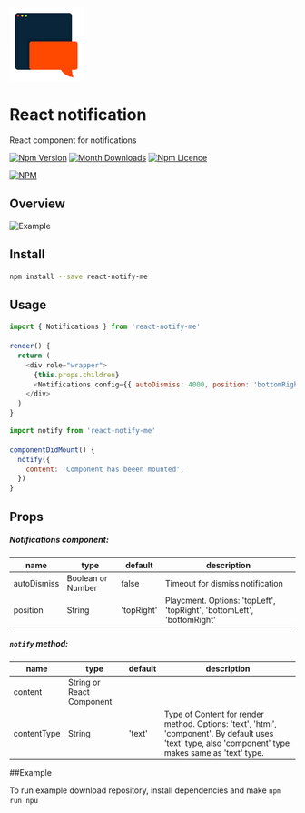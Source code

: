 <p>
  <img src="./images/logo.png" height="130" />
</p>

# React notification

React component for notifications

[![Npm Version](https://badge.fury.io/js/react-notify-me.svg)](https://www.npmjs.com/package/react-notify-me)
[![Month Downloads](https://img.shields.io/npm/dm/react-notify-me.svg)](http://npm-stat.com/charts.html?package=react-notify-me)
[![Npm Licence](https://img.shields.io/npm/l/react-notify-me.svg)](https://www.npmjs.com/package/react-notify-me)

[![NPM](https://nodei.co/npm/react-notify-me.png?downloads=true&downloadRank=true&stars=true)](https://nodei.co/npm/react-notify-me/)


## Overview

![Example](./images/example.gif)


## Install

```bash
npm install --save react-notify-me
```


## Usage

```javascript
import { Notifications } from 'react-notify-me'

render() {
  return (
    <div role="wrapper">
      {this.props.children}
      <Notifications config={{ autoDismiss: 4000, position: 'bottomRight' }} />
    </div>
  )
}
```

```javascript
import notify from 'react-notify-me'

componentDidMount() {
  notify({
    content: 'Component has beeen mounted',
  })
}
```


## Props

##### Notifications component:

name | type | default | description
---- | ---- | ------- | -----------
autoDismiss | Boolean or Number | false | Timeout for dismiss notification
position | String | 'topRight' | Playcment. Options: 'topLeft', 'topRight', 'bottomLeft', 'bottomRight'

##### `notify` method:

name | type | default | description
---- | ---- | ------- | -----------
content | String or React Component |  |
contentType | String | 'text' | Type of Content for render method. Options: 'text', 'html', 'component'. By default uses 'text' type, also 'component' type makes same as 'text' type.


##Example

To run example download repository, install dependencies and make `npm run npu`
